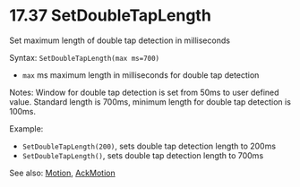 # 17.37 SetDoubleTapLength

Set maximum length of double tap detection in milliseconds

Syntax: `SetDoubleTapLength(max ms=700)`

* `max` ms maximum length in milliseconds for double tap detection 

Notes: Window for double tap detection is set from 50ms to user defined value. Standard length is 700ms, minimum length for double tap detection is 100ms.

Example:

* `SetDoubleTapLength(200)`, sets double tap detection length to 200ms 
* `SetDoubleTapLength()`, sets double tap detection length to 700ms 

See also: [Motion](/17-api-native-functions/1738-motion.md), [AckMotion](/17-api-native-functions/1739-ackmotion.md)

